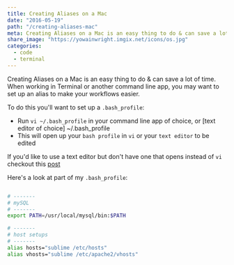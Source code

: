```yaml
---
title: Creating Aliases on a Mac
date: "2016-05-19"
path: "/creating-aliases-mac"
meta: Creating Aliases on a Mac is an easy thing to do & can save a lot of time
share_image: "https://yowainwright.imgix.net/icons/os.jpg"
categories:
  - code
  - terminal
---
```


Creating Aliases on a Mac is an easy thing to do & can save a lot of time. When working in Terminal or another command line app, you may want to set up an alias to make your workflows easier.

To do this you'll want to set up a `.bash_profile`:

- Run `vi ~/.bash_profile` in your command line app of choice, or [text editor of choice] ~/.bash_profile
- This will open up your `bash profile` in `vi` or your `text editor` to be edited

If you'd like to use a text editor but don't have one that opens instead of `vi` checkout this [post](//help.github.com/articles/associating-text-editors-with-git/)

Here's a look at part of my `.bash_profile`:

```bash

# -------
# mySQL
# -------
export PATH=/usr/local/mysql/bin:$PATH

# -------
# host setups
# -------
alias hosts="sublime /etc/hosts"
alias vhosts="sublime /etc/apache2/vhosts"

```
